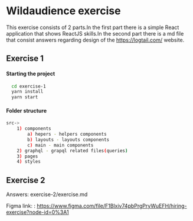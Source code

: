 
# Wildaudience exercise

This exercise consists of 2 parts.In the first part there is a simple React application that shows
ReactJS skills.In the second part there is a md file that consist answers regarding design
of the https://logtail.com/ website.



## Exercise 1

#### Starting the project

```bash
  cd exercise-1
  yarn install 
  yarn start
```

#### Folder structure

```bash
src->
    1) components
        a) hepers - helpers components
        b) layouts - layouts components
        c) main - main components
    2) graphql - grapql related files(queries)
    3) pages 
    4) styles
```
## Exercise 2


Answers: exercise-2/exercise.md

Figma link: : https://www.figma.com/file/F1Blxiv74pbPrgPryWuEFH/hiring-exercise?node-id=0%3A1



